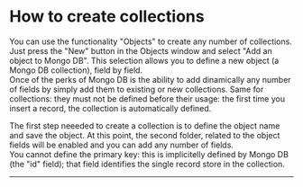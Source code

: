 # How to create collections

You can use the functionality "Objects" to create any number of collections. Just press the "New" button in the Objects window and select "Add an object to Mongo DB". This selection allows you to define a new object \(a Mongo DB collection\), field by field.  
Once of the perks of Mongo DB is the ability to add dinamically any number of fields by simply add them to existing or new collections. Same for collections: they must not be defined before their usage: the first time you insert a record, the collection is automatically defined.

The first step neeeded to create a collection is to define the object name and save the object. At this point, the second folder, related to the object fields will be enabled and you can add any number of fields.  
You cannot define the primary key: this is implicitelly defined by Mongo DB \(the "id" field\); that field identifies the single record store in the collection.

---



